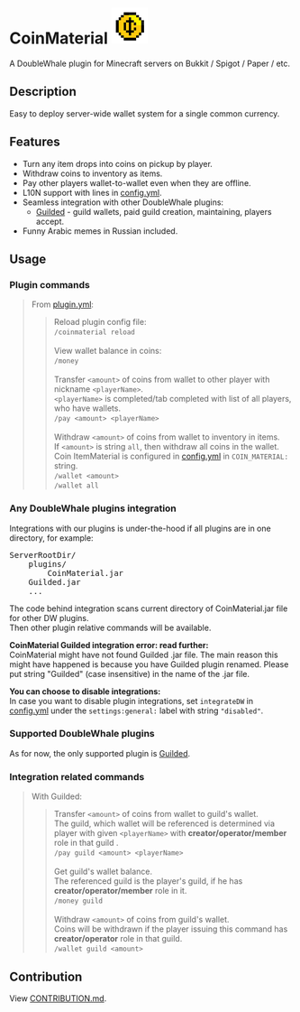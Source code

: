 # CoinMaterial ![Coin image](./src/main/resources/coin.png "Coin")
A DoubleWhale plugin for Minecraft servers on Bukkit / Spigot / Paper / etc.

## Description
Easy to deploy server-wide wallet system for a single common currency.

## Features
* Turn any item drops into coins on pickup by player.
* Withdraw coins to inventory as items.
* Pay other players wallet-to-wallet even when they are offline.
* L10N support with lines in [config.yml][config_file].
* Seamless integration with other DoubleWhale plugins:
    * [Guilded][guilded_repo] - guild wallets, paid guild creation, maintaining, players accept.
* Funny Arabic memes in Russian included.

## Usage
### Plugin commands
> From [plugin.yml](src/main/resources/plugin.yml):
>> Reload plugin config file:<br>
>> ```/coinmaterial reload```<br><br>
>> View wallet balance in coins:<br>
>> ```/money```<br><br>
>> Transfer ```<amount>```  of coins from wallet to other player with nickname ```<playerName>```.<br>
>> ```<playerName>```  is completed/tab completed with list of all players, who have wallets.<br>
>> ```/pay <amount> <playerName>```<br><br>
>> Withdraw ```<amount>``` of coins from wallet to inventory in items.<br>
>> If ```<amount>``` is string ```all```, then withdraw all coins in the wallet.<br>
>> Coin ItemMaterial is configured in [config.yml][config_file] in ```COIN_MATERIAL:```  string.<br>
>> ```/wallet <amount>```<br>
>> ```/wallet all```

### Any DoubleWhale plugins integration
Integrations with our plugins is under-the-hood if all plugins are in one directory, for example:<br>
<pre>
ServerRootDir/
    plugins/
        CoinMaterial.jar
	Guilded.jar
	...
</pre>
The code behind integration scans current directory of CoinMaterial.jar file for other DW plugins.<br>
Then other plugin relative commands will be available.<br>

__CoinMaterial Guilded integration error: read further:__ <br>
CoinMaterial might have not found Guilded .jar file. The main reason this might have happened is because you have Guilded plugin renamed. Please put string "Guilded" (case insensitive) in the name of the .jar file.

__You can choose to disable integrations:__ <br>
In case you want to disable plugin integrations, set ```integrateDW```  in [config.yml][config_file] under the ```settings:general:```  label with string ```"disabled"```.

### Supported DoubleWhale plugins
As for now, the only supported plugin is [Guilded][guilded_repo].

### Integration related commands
> With Guilded:<br>
>> Transfer ```<amount>```  of coins from wallet to guild's wallet.<br>
>> The guild, which wallet will be referenced is determined via player with given ```<playerName>```  with __creator/operator/member__ role in that guild .<br>
>> ```/pay guild <amount> <playerName>```<br><br>
>> Get guild's wallet balance.<br>
>> The referenced guild is the player's guild, if he has __creator/operator/member__ role in it.<br>
>> ```/money guild```<br><br>
>> Withdraw ```<amount>```  of coins from guild's wallet.<br>
>> Coins will be withdrawn if the player issuing this command has __creator/operator__ role in that guild.<br>
>> ```/wallet guild <amount>```

## Contribution
View [CONTRIBUTION.md](CONTRIBUTION.md).

[guilded_repo]: https://github.com/WhaleOpop/Guilded
[config_file]: ./src/main/resources/config.yml
